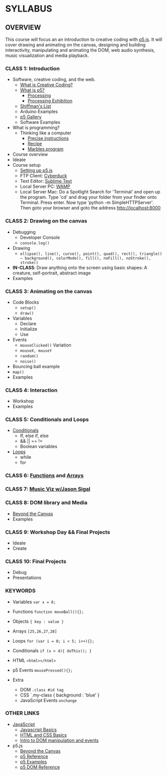 # SYLLABUS

## OVERVIEW

This course will focus an an introduction to creative coding with [p5.js](http://p5js.org). It will cover drawing and animating on the canvas, designing and building interactivity, manipulating and animating the DOM, web audio synthesis, music visualization and media playback.

### CLASS 1: Introduction

* Software, creative coding, and the web.
	* [What is Creative Coding?](http://reddit.com/r/creativecoding)
	* [What is p5?](http://p5js.org)
		* [Processing](http://processing.org)
		* [Processing Exhibition](https://processing.org/exhibition/)
	* [Shiffman's List](https://github.com/ITPNYU/ICM-2014/wiki/Projects)
	* Arduino Examples
	* [p5 Gallery](http://p5js.org/gallery/)
	* Software Examples
* What is programming?
	* Thinking like a computer
		* [Precise instructions](https://www.youtube.com/watch?v=xngWoocXYCo)
		* [Recipe](https://www.youtube.com/watch?v=UScm9avQM1Y)
		* [Marbles program](https://github.com/futuremarc/p5-camp/blob/master/week1/icm-marbles.png?raw=true)
* Course overview
* Ideate
* Course setup
	* [Setting up p5.js](http://p5js.org/get-started/)
	* FTP Client: [Cyberduck](https://cyberduck.io/?l=en)
	* Text Editor: [Sublime Text](http://www.sublimetext.com/)
	* Local Server PC: [WAMP](http://www.wampserver.com/en/)
	* Local Server Mac: Do a Spotlight Search for 'Terminal' and open up the program. Type 'cd' and drag your folder from your finder onto Terminal. Press enter. Now type 'python -m SimpleHTTPServer'. Then goto your browser and goto the address [http://localhost:8000](http://localhost:8000)

### CLASS 2: Drawing on the canvas

* Debugging
	* Developer Console
	* `console.log()`
* Drawing
	* `ellipse(), line(), curve(), point(), quad(), rect(), triangle() – background(), colorMode(), fill(), noFill(), noStroke(), stroke()`
* **IN-CLASS**: Draw anything onto the screen using basic shapes: A creature, self-portrait, abstract image
* Examples

### CLASS 3: Animating on the canvas

* Code Blocks
	* `setup()`
	* `draw()`
* Variables
	* Declare
	* Initialize
	* Use
* Events
	* `mouseClicked()`
 Variation
	* `mouseX, mouseY`
	* `random()`
	* `noise()`
* Bouncing ball example
* `map()`
* Examples

### CLASS 4: Interaction

* Workshop
* Examples

### CLASS 5: Conditionals and Loops
* [Conditionals](https://github.com/shiffman/LearningProcessing-p5.js/tree/master/chp05_conditionals)
	* If, else if, else
	* && || == != 
	* Boolean variables
* [Loops](https://github.com/shiffman/LearningProcessing-p5.js/tree/master/chp06_loops)
	* while
	* for

### CLASS 6: [Functions](https://github.com/shiffman/LearningProcessing-p5.js/tree/master/chp07_functions) and [Arrays](https://github.com/shiffman/LearningProcessing-p5.js/tree/master/chp09_arrays)


### CLASS 7: [Music Viz w/Jason Sigal](https://github.com/therewasaguy/p5-music-viz)

### CLASS 8: DOM library and Media

* [Beyond the Canvas](https://github.com/processing/p5.js/wiki/Beyond-the-canvas)
* Examples

### CLASS 9: Workshop Day && Final Projects

* Ideate
* Create

### CLASS 10: Final Projects

* Debug
* Presentations

### KEYWORDS

* Variables `var x = 0;`
* Functions `function moveBall(){};`
* Objects `{ key : value }`
* Arrays `[25,26,27,28]`
* Loops `for (var i = 0; i < 5; i++){};`
* Conditionals `if (x > 4){ doThis(); }`
* HTML `<html></html>`
* p5 Events `mousePressed(){};`

* Extra
	* DOM `.class #id tag`
	* CSS `.my-class { background : 'blue' }
	* JavaScript Events `onchange`

### OTHER LINKS

* [JavaScript](https://developer.mozilla.org/en-US/docs/Web/JavaScript)
	* [Javascript Basics](https://github.com/processing/p5.js/wiki/JavaScript-basics)
	* [HTML and CSS Basics](https://github.com/processing/p5.js/wiki/Intro-to-HTML-and-CSS)
	* [Intro to DOM manipulation and events](https://github.com/processing/p5.js/wiki/Intro-to-DOM-manipulation-and-events)
* p5.js
	* [Beyond the Canvas](https://github.com/processing/p5.js/wiki/Beyond-the-canvas)
	* [p5 Reference](http://p5js.org/reference/)
	* [p5 Examples](http://p5js.org/examples/)
	* [p5 DOM Reference](http://p5js.org/reference/#/libraries/p5.dom)